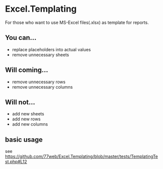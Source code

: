 Excel.Templating
==================

For those who want to use MS-Excel files(.xlsx) as template for reports.


You can...
------------

* replace placeholders into actual values
* remove unnecessary sheets

Will coming...
---------------

* remove unnecessary rows
* remove unnecessary columns

Will not...
--------------

* add new sheets
* add new rows
* add new columns

basic usage
---------------

see https://github.com/77web/Excel.Templating/blob/master/tests/TemplatingTest.php#L12
